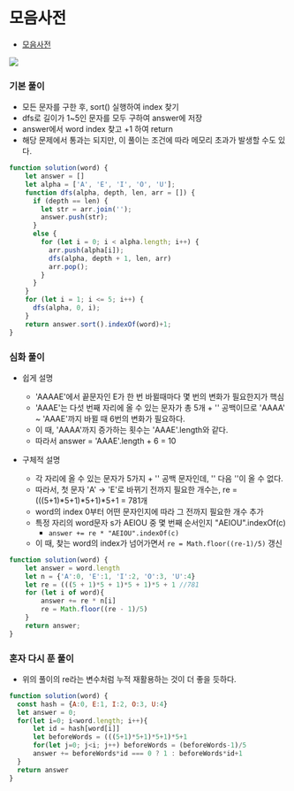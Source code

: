 
# 모음사전
  - [모음사전](https://programmers.co.kr/learn/courses/30/lessons/84512?language=javascript)

  <img src="https://user-images.githubusercontent.com/62092665/139282471-70e9ee71-d8d2-44b8-bcbc-8512455c1698.png">


### 기본 풀이
  - 모든 문자를 구한 후, sort() 실행하여 index 찾기
  - dfs로 길이가 1~5인 문자를 모두 구하여 answer에 저장
  - answer에서 word index 찾고 +1 하여 return
  - 해당 문제에서 통과는 되지만, 이 풀이는 조건에 따라 메모리 초과가 발생할 수도 있다.

```javascript
function solution(word) {
    let answer = []
    let alpha = ['A', 'E', 'I', 'O', 'U'];
    function dfs(alpha, depth, len, arr = []) {
      if (depth == len) {
        let str = arr.join('');
        answer.push(str);
      }
      else {
        for (let i = 0; i < alpha.length; i++) {
          arr.push(alpha[i]);
          dfs(alpha, depth + 1, len, arr)
          arr.pop();
        }
      }
    }
    for (let i = 1; i <= 5; i++) {
      dfs(alpha, 0, i);
    }
    return answer.sort().indexOf(word)+1;
}
```

### 심화 풀이
  - 쉽게 설명
    - 'AAAAE'에서 끝문자인 E가 한 번 바뀔때마다 몇 번의 변화가 필요한지가 핵심
    - 'AAAE'는 다섯 번째 자리에 올 수 있는 문자가 총 5개 + '' 공백이므로 'AAAA' ~ 'AAAE'까지 바뀔 때 6번의 변화가 필요하다.
    - 이 때, 'AAAA'까지 증가하는 횟수는 'AAAE'.length와 같다.
    - 따라서 answer = 'AAAE'.length + 6 = 10
  
  - 구체적 설명
    - 각 자리에 올 수 있는 문자가 5가지 + '' 공백 문자인데, '' 다음 ''이 올 수 없다.
    - 따라서, 첫 문자 'A' -> 'E'로 바뀌기 전까지 필요한 개수는, re = (((5+1)*5+1)*5+1)*5+1 = 781개
    - word의 index 0부터 어떤 문자인지에 따라 그 전까지 필요한 개수 추가
    - 특정 자리의 word문자 s가 AEIOU 중 몇 번째 순서인지 "AEIOU".indexOf(c)
      - `answer += re * "AEIOU".indexOf(c)`
    - 이 때, 찾는 word의 index가 넘어가면서 `re = Math.floor((re-1)/5)` 갱신

```javascript
function solution(word) {
    let answer = word.length
    let n = {'A':0, 'E':1, 'I':2, 'O':3, 'U':4}
    let re = (((5 + 1)*5 + 1)*5 + 1)*5 + 1 //781
    for (let i of word){
        answer += re * n[i]
        re = Math.floor((re - 1)/5)
    }
    return answer;
}
```


### 혼자 다시 푼 풀이
  - 위의 풀이의 re라는 변수처럼 누적 재활용하는 것이 더 좋을 듯하다.
  
  ```javascript
  function solution(word) {
    const hash = {A:0, E:1, I:2, O:3, U:4}
    let answer = 0;
    for(let i=0; i<word.length; i++){
        let id = hash[word[i]]
        let beforeWords = (((5+1)*5+1)*5+1)*5+1
        for(let j=0; j<i; j++) beforeWords = (beforeWords-1)/5
        answer += beforeWords*id === 0 ? 1 : beforeWords*id+1
    }
    return answer
  }
  ```